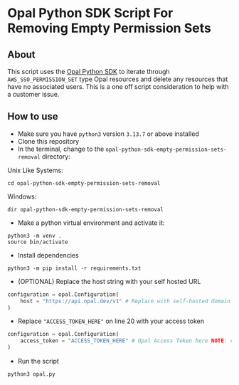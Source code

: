 # Opal Python SDK Script For Removing Empty Permission Sets

## About
This script uses the [Opal Python SDK](https://github.com/opalsecurity/opal-python) to iterate through `AWS_SSO_PERMISSION_SET` type Opal resources and delete any resources that have no associated users. This is a one off script consideration to help with a customer issue.

## How to use

- Make sure you have `python3` version `3.13.7` or above installed
- Clone this repository
- In the terminal, change to the `opal-python-sdk-empty-permission-sets-removal` directory:

Unix Like Systems:
```shell
cd opal-python-sdk-empty-permission-sets-removal
```


Windows:

```shell
dir opal-python-sdk-empty-permission-sets-removal
```
- Make a python virtual environment and activate it:
```shell
python3 -m venv .
source bin/activate
```
- Install dependencies
```shell
python3 -m pip install -r requirements.txt
```
- (OPTIONAL) Replace the host string with your self hosted URL
```python
configuration = opal.Configuration(
    host = "https://api.opal.dev/v1" # Replace with self-hosted domain (e.g. https://opal.example.com/v1)
)
```
- Replace `"ACCESS_TOKEN_HERE"` on line 20 with your access token

```python
configuration = opal.Configuration(
    access_token = "ACCESS_TOKEN_HERE" # Opal Access Token here NOTE: can not be a read-only token
)
```
- Run the script
```shell
python3 opal.py
```